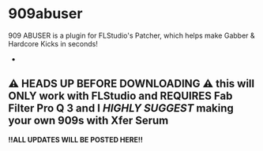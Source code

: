 # 909abuser
909 ABUSER is a plugin for FLStudio's Patcher, which helps make Gabber & Hardcore Kicks in seconds!

-
⚠️ HEADS UP BEFORE DOWNLOADING ⚠️
this will **ONLY work with FLStudio** and **REQUIRES Fab Filter Pro Q 3**
and I *HIGHLY SUGGEST* making **your own** 909s with Xfer Serum
-
**!!ALL UPDATES WILL BE POSTED HERE!!**
